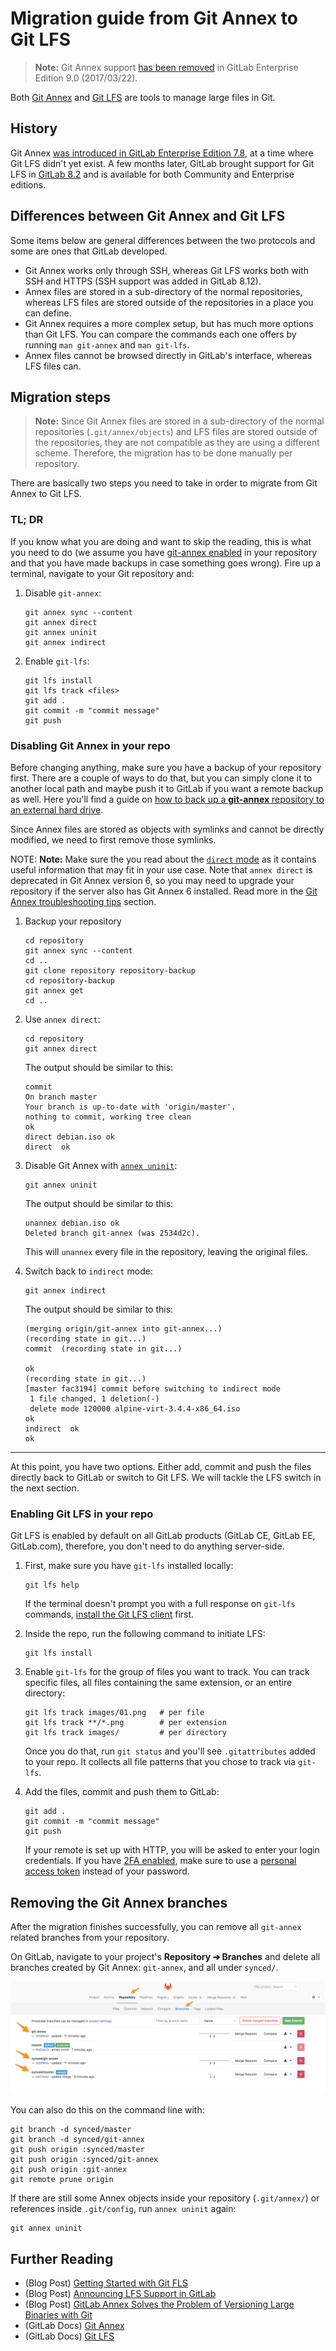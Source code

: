 # Migration guide from Git Annex to Git LFS

>**Note:**
Git Annex support [has been removed][issue-remove-annex] in GitLab Enterprise
Edition 9.0 (2017/03/22).

Both [Git Annex][] and [Git LFS][] are tools to manage large files in Git.

## History

Git Annex [was introduced in GitLab Enterprise Edition 7.8][post-3], at a time
where Git LFS didn't yet exist. A few months later, GitLab brought support for
Git LFS in [GitLab 8.2][post-2] and is available for both Community and
Enterprise editions.

## Differences between Git Annex and Git LFS

Some items below are general differences between the two protocols and some are
ones that GitLab developed.

- Git Annex works only through SSH, whereas Git LFS works both with SSH and HTTPS
  (SSH support was added in GitLab 8.12).
- Annex files are stored in a sub-directory of the normal repositories, whereas
  LFS files are stored outside of the repositories in a place you can define.
- Git Annex requires a more complex setup, but has much more options than Git
  LFS. You can compare the commands each one offers by running `man git-annex`
  and `man git-lfs`.
- Annex files cannot be browsed directly in GitLab's interface, whereas LFS
  files can.

## Migration steps

>**Note:**
Since Git Annex files are stored in a sub-directory of the normal repositories
(`.git/annex/objects`) and LFS files are stored outside of the repositories,
they are not compatible as they are using a different scheme. Therefore, the
migration has to be done manually per repository.

There are basically two steps you need to take in order to migrate from Git
Annex to Git LFS.

### TL; DR

If you know what you are doing and want to skip the reading, this is what you
need to do (we assume you have [git-annex enabled](../../../administration/git_annex.md#using-gitlab-git-annex) in your
repository and that you have made backups in case something goes wrong).
Fire up a terminal, navigate to your Git repository and:

1. Disable `git-annex`:

   ```shell
   git annex sync --content
   git annex direct
   git annex uninit
   git annex indirect
   ```

1. Enable `git-lfs`:

   ```shell
   git lfs install
   git lfs track <files>
   git add .
   git commit -m "commit message"
   git push
   ```

### Disabling Git Annex in your repo

Before changing anything, make sure you have a backup of your repository first.
There are a couple of ways to do that, but you can simply clone it to another
local path and maybe push it to GitLab if you want a remote backup as well.
Here you'll find a guide on
[how to back up a **git-annex** repository to an external hard drive][bkp-ext-drive].

Since Annex files are stored as objects with symlinks and cannot be directly
modified, we need to first remove those symlinks.

NOTE: **Note:**
Make sure the you read about the [`direct` mode][annex-direct] as it contains
useful information that may fit in your use case. Note that `annex direct` is
deprecated in Git Annex version 6, so you may need to upgrade your repository
if the server also has Git Annex 6 installed. Read more in the
[Git Annex troubleshooting tips](../../../administration/git_annex.md#troubleshooting-tips) section.

1. Backup your repository

   ```shell
   cd repository
   git annex sync --content
   cd ..
   git clone repository repository-backup
   cd repository-backup
   git annex get
   cd ..
   ```

1. Use `annex direct`:

   ```shell
   cd repository
   git annex direct
   ```

   The output should be similar to this:

   ```shell
   commit
   On branch master
   Your branch is up-to-date with 'origin/master'.
   nothing to commit, working tree clean
   ok
   direct debian.iso ok
   direct  ok
   ```

1. Disable Git Annex with [`annex uninit`][uninit]:

   ```shell
   git annex uninit
   ```

   The output should be similar to this:

   ```shell
   unannex debian.iso ok
   Deleted branch git-annex (was 2534d2c).
   ```

   This will `unannex` every file in the repository, leaving the original files.

1. Switch back to `indirect` mode:

   ```shell
   git annex indirect
   ```

   The output should be similar to this:

   ```shell
   (merging origin/git-annex into git-annex...)
   (recording state in git...)
   commit  (recording state in git...)

   ok
   (recording state in git...)
   [master fac3194] commit before switching to indirect mode
    1 file changed, 1 deletion(-)
    delete mode 120000 alpine-virt-3.4.4-x86_64.iso
   ok
   indirect  ok
   ok
   ```

---

At this point, you have two options. Either add, commit and push the files
directly back to GitLab or switch to Git LFS. We will tackle the LFS switch in
the next section.

### Enabling Git LFS in your repo

Git LFS is enabled by default on all GitLab products (GitLab CE, GitLab EE,
GitLab.com), therefore, you don't need to do anything server-side.

1. First, make sure you have `git-lfs` installed locally:

   ```shell
   git lfs help
   ```

   If the terminal doesn't prompt you with a full response on `git-lfs` commands,
   [install the Git LFS client][install-lfs] first.

1. Inside the repo, run the following command to initiate LFS:

   ```shell
   git lfs install
   ```

1. Enable `git-lfs` for the group of files you want to track. You
   can track specific files, all files containing the same extension, or an
   entire directory:

   ```shell
   git lfs track images/01.png   # per file
   git lfs track **/*.png        # per extension
   git lfs track images/         # per directory
   ```

   Once you do that, run `git status` and you'll see `.gitattributes` added
   to your repo. It collects all file patterns that you chose to track via
   `git-lfs`.

1. Add the files, commit and push them to GitLab:

   ```shell
   git add .
   git commit -m "commit message"
   git push
   ```

   If your remote is set up with HTTP, you will be asked to enter your login
   credentials. If you have [2FA enabled](../../../user/profile/account/two_factor_authentication.md), make sure to use a
   [personal access token](../../../user/profile/account/two_factor_authentication.md#personal-access-tokens)
   instead of your password.

## Removing the Git Annex branches

After the migration finishes successfully, you can remove all `git-annex`
related branches from your repository.

On GitLab, navigate to your project's **Repository ➔ Branches** and delete all
branches created by Git Annex: `git-annex`, and all under `synced/`.

![repository branches](img/git-annex-branches.png)

You can also do this on the command line with:

```shell
git branch -d synced/master
git branch -d synced/git-annex
git push origin :synced/master
git push origin :synced/git-annex
git push origin :git-annex
git remote prune origin
```

If there are still some Annex objects inside your repository (`.git/annex/`)
or references inside `.git/config`, run `annex uninit` again:

```shell
git annex uninit
```

## Further Reading

- (Blog Post) [Getting Started with Git FLS][post-1]
- (Blog Post) [Announcing LFS Support in GitLab][post-2]
- (Blog Post) [GitLab Annex Solves the Problem of Versioning Large Binaries with Git][post-3]
- (GitLab Docs) [Git Annex](../../../administration/git_annex.md)
- (GitLab Docs) [Git LFS](index.md)

[annex-direct]: https://git-annex.branchable.com/direct_mode/
[bkp-ext-drive]: https://www.thomas-krenn.com/en/wiki/Git-annex_Repository_on_an_External_Hard_Drive
[Git Annex]: http://git-annex.branchable.com/
[Git LFS]: https://git-lfs.github.com/
[install-lfs]: https://git-lfs.github.com/
[issue-remove-annex]: https://gitlab.com/gitlab-org/gitlab/issues/1648
[post-1]: https://about.gitlab.com/blog/2017/01/30/getting-started-with-git-lfs-tutorial/
[post-2]: https://about.gitlab.com/blog/2015/11/23/announcing-git-lfs-support-in-gitlab/
[post-3]: https://about.gitlab.com/blog/2015/02/17/gitlab-annex-solves-the-problem-of-versioning-large-binaries-with-git/
[uninit]: https://git-annex.branchable.com/git-annex-uninit/
